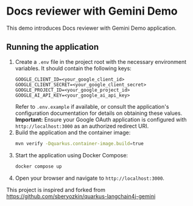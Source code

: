 # Docs reviewer with Gemini Demo

This demo introduces Docs reviewer with Gemini Demo application.

## Running the application

1.  Create a `.env` file in the project root with the necessary environment variables. It should contain the following keys:
    ```dotenv
    GOOGLE_CLIENT_ID=<your_google_client_id>
    GOOGLE_CLIENT_SECRET=<your_google_client_secret>
    GOOGLE_PROJECT_ID=<your_google_project_id>
    GOOGLE_AI_API_KEY=<your_google_ai_api_key>
    ```
    Refer to `.env.example` if available, or consult the application's configuration documentation for details on obtaining these values.
    **Important:** Ensure your Google OAuth application is configured with `http://localhost:3000` as an authorized redirect URI.
2.  Build the application and the container image:
    ```bash
    mvn verify -Dquarkus.container-image.build=true
    ```
3.  Start the application using Docker Compose:
    ```bash
    docker compose up
    ```
4.  Open your browser and navigate to `http://localhost:3000`.




This project is inspired and forked from https://github.com/sberyozkin/quarkus-langchain4j-gemini